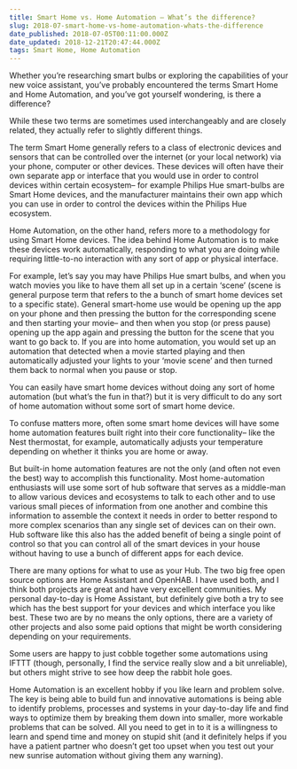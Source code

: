```yaml
---
title: Smart Home vs. Home Automation – What’s the difference?
slug: 2018-07-smart-home-vs-home-automation-whats-the-difference
date_published: 2018-07-05T00:11:00.000Z
date_updated: 2018-12-21T20:47:44.000Z
tags: Smart Home, Home Automation
---
```


Whether you’re researching smart bulbs or exploring the capabilities of your new voice assistant, you’ve probably encountered the terms Smart Home and Home Automation, and you’ve got yourself wondering, is there a difference?

While these two terms are sometimes used interchangeably and are closely related, they actually refer to slightly different things.

The term Smart Home generally refers to a class of electronic devices and sensors that can be controlled over the internet (or your local network) via your phone, computer or other devices. These devices will often have their own separate app or interface that you would use in order to control devices within certain ecosystem– for example Philips Hue smart-bulbs are Smart Home devices, and the manufacturer maintains their own app which you can use in order to control the devices within the Philips Hue ecosystem.

Home Automation, on the other hand, refers more to a methodology for using Smart Home devices. The idea behind Home Automation is to make these devices work automatically, responding to what you are doing while requiring little-to-no interaction with any sort of app or physical interface.

For example, let’s say you may have Philips Hue smart bulbs, and when you watch movies you like to have them all set up in a certain ‘scene’ (scene is general purpose term that refers to the a bunch of smart home devices set to a specific state). General smart-home use would be opening up the app on your phone and then pressing the button for the corresponding scene and then starting your movie– and then when you stop (or press pause) opening up the app again and pressing the button for the scene that you want to go back to. If you are into home automation, you would set up an automation that detected when a movie started playing and then automatically adjusted your lights to your ‘movie scene’ and then turned them back to normal when you pause or stop.

You can easily have smart home devices without doing any sort of home automation (but what’s the fun in that?) but it is very difficult to do any sort of home automation without some sort of smart home device.

To confuse matters more, often some smart home devices will have some home automation features built right into their core functionality– like the Nest thermostat, for example, automatically adjusts your temperature depending on whether it thinks you are home or away.

But built-in home automation features are not the only (and often not even the best) way to accomplish this functionality. Most home-automation enthusiasts will use some sort of hub software that serves as a middle-man to allow various devices and ecosystems to talk to each other and to use various small pieces of information from one another and combine this information to assemble the context it needs in order to better respond to more complex scenarios than any single set of devices can on their own. Hub software like this also has the added benefit of being a single point of control so that you can control all of the smart devices in your house without having to use a bunch of different apps for each device.

There are many options for what to use as your Hub. The two big free open source options are Home Assistant and OpenHAB. I have used both, and I think both projects are great and have very excellent communities. My personal day-to-day is Home Assistant, but definitely give both a try to see which has the best support for your devices and which interface you like best. These two are by no means the only options, there are a variety of other projects and also some paid options that might be worth considering depending on your requirements.

Some users are happy to just cobble together some automations using IFTTT (though, personally, I find the service really slow and a bit unreliable), but others might strive to see how deep the rabbit hole goes.

Home Automation is an excellent hobby if you like learn and problem solve. The key is being able to build fun and innovative automations is being able to identify problems, processes and systems in your day-to-day life and find ways to optimize them by breaking them down into smaller, more workable problems that can be solved. All you need to get in to it is a willingness to learn and spend time and money on stupid shit (and it definitely helps if you have a patient partner who doesn’t get too upset when you test out your new sunrise automation without giving them any warning).
